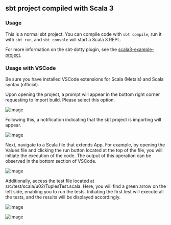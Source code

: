 ## sbt project compiled with Scala 3

### Usage

This is a normal sbt project. You can compile code with `sbt compile`, run it with `sbt run`, and `sbt console` will start a Scala 3 REPL.

For more information on the sbt-dotty plugin, see the
[scala3-example-project](https://github.com/scala/scala3-example-project/blob/main/README.md).

### Usage with VSCode

Be sure you have installed VSCode extensions for Scala (Metals) and Scala syntax (official).

Upon opening the project, a prompt will appear in the bottom right corner requesting to Import build. Please select this option.

![image](https://github.com/mviroli/mviroli-public-pps-code-scala/assets/23448811/c40a235b-4b53-4f51-8e60-8f13eb74c367)

Following this, a notification indicating that the sbt project is importing will appear.

![image](https://github.com/mviroli/mviroli-public-pps-code-scala/assets/23448811/2807fe6d-afdd-42ca-9fb1-357ed3d02920)

Next, navigate to a Scala file that extends App. For example, by opening the Values file and clicking the run button located at the top of the file, you will initiate the execution of the code. The output of this operation can be observed in the bottom section of VSCode.

![image](https://github.com/mviroli/mviroli-public-pps-code-scala/assets/23448811/14bb0cff-b3d1-4548-bbab-558d754b2124)

Additionally, access the test file located at src/test/scala/u02/TuplesTest.scala. Here, you will find a green arrow on the left side, enabling you to run the tests. Initiating the first test will execute all the tests, and the results will be displayed accordingly.

![image](https://github.com/mviroli/mviroli-public-pps-code-scala/assets/23448811/96559a7c-f072-405d-9fdd-4dbd0a399d14)

![image](https://github.com/mviroli/mviroli-public-pps-code-scala/assets/23448811/84049cfe-10d4-40f2-b7f1-fa9d9c3ed100)
